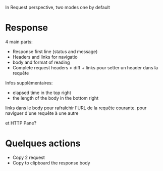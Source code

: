 In Request perspective, two modes
one by default

# Response
4 main parts:
* Response first line (status and message)
* Headers and links for navigatio
* body and format of reading
* Complete request headers > diff + links pour setter un header dans la requête

Infos supplémentaires:
* elapsed time in the top right
* the length of the body in the bottom right


links dans le body pour rafraîchir l'URL de la requête courante.
pour naviguer d'une requête à une autre


et HTTP Pane?

# Quelques actions

* Copy 2 request
* Copy to clipboard the response body


